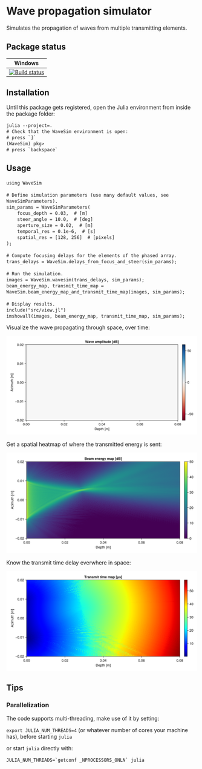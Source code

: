 # Wave propagation simulator

Simulates the propagation of waves from multiple transmitting elements.

## Package status

| Windows |
|-------|
|[![Build status](https://ci.appveyor.com/api/projects/status/8pqnoxopn8g8fstv?svg=true)](https://ci.appveyor.com/project/cmey/wavesim-jl)|

## Installation

Until this package gets registered, open the Julia environment from inside the package folder:
```
julia --project=.
# Check that the WaveSim environment is open:
# press `]`
(WaveSim) pkg>
# press `backspace`
```

## Usage

```
using WaveSim

# Define simulation parameters (use many default values, see WaveSimParameters).
sim_params = WaveSimParameters(
    focus_depth = 0.03,  # [m]
    steer_angle = 10.0,  # [deg]
    aperture_size = 0.02,  # [m]
    temporal_res = 0.1e-6,  # [s]
    spatial_res = [128, 256]  # [pixels]
);

# Compute focusing delays for the elements of the phased array.
trans_delays = WaveSim.delays_from_focus_and_steer(sim_params);

# Run the simulation.
images = WaveSim.wavesim(trans_delays, sim_params);
beam_energy_map, transmit_time_map = WaveSim.beam_energy_map_and_transmit_time_map(images, sim_params);

# Display results.
include("src/view.jl")
imshowall(images, beam_energy_map, transmit_time_map, sim_params);
```

Visualize the wave propagating through space, over time:

![wave propagation animation](images/wave_propagation.gif)

Get a spatial heatmap of where the transmitted energy is sent:

![beam energy map](images/beam_energy_map.png)

Know the transmit time delay everwhere in space:

![beam energy map](images/transmit_time_map.png)

## Tips

### Parallelization

The code supports multi-threading, make use of it by setting:

`export JULIA_NUM_THREADS=4` (or whatever number of cores your machine has), before starting `julia`

or start `julia` directly with:

    JULIA_NUM_THREADS=`getconf _NPROCESSORS_ONLN` julia

